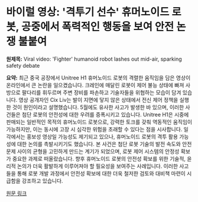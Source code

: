 # 바이럴 영상: '격투기 선수' 휴머노이드 로봇, 공중에서 폭력적인 행동을 보여 안전 논쟁 불붙여

**원제목:** Viral video: 'Fighter' humanoid robot lashes out mid-air, sparking safety debate

**요약:** 최근 중국 공장에서 Unitree H1 휴머노이드 로봇의 격렬한 움직임을 담은 영상이 온라인에서 큰 논란을 일으켰습니다. 크레인에 매달린 로봇이 제어 불능 상태에 빠져 사방으로 팔다리를 휘두르며 주변 장비를 파손하고 기술자들을 위협하는 모습이 담겨 있습니다.  영상 공개자인 Cix Liv는 발이 지면에 닿지 않은 상태에서 전신 제어 정책을 실행한 것이 원인이라고 설명했습니다.  5월에도 유사한 사고가 발생한 바 있으며, 이러한 사건들은 첨단 로봇의 안전성에 대한 우려를 증폭시키고 있습니다.  Unitree H1은 시중에 판매되는 일반적인 목적의 휴머노이드 로봇으로, 강력한 토크를 갖춰 역동적인 움직임이 가능하지만, 이는 동시에 고장 시 심각한 위험을 초래할 수 있다는 점을 시사합니다.  일각에서는 홍보성 영상일 가능성도 제기되고 있으나,  휴머노이드 로봇의 격투 활용 가능성에 대한 논의를 촉발시키기도 했습니다.  본 사건은 첨단 로봇 기술의 발전 속도와 안전 문제 사이의 균형을 고민하게 만드는 계기가 되었으며,  로봇 제어 시스템의 안정성 확보가 중요한 과제로 떠올랐습니다.  향후 휴머노이드 로봇의 안전성 확보를 위한 기술적, 윤리적 논의가 더욱 활발하게 이루어져야 할 필요성을 보여주는 사례입니다.  이러한 사고들을 통해 로봇 개발 과정에서 안전성 확보에 대한 더욱 철저한 검토와 대비책 마련이 시급함을 강조하고 있습니다.

[원문 링크](https://interestingengineering.com/culture/humanoid-robot-freaks-out-in-viral-video)
